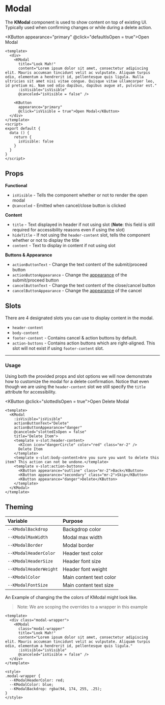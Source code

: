 # Modal

The **KModal** component is used to show content on top of existing UI. Typically used when confirming changes or while during a delete action. 

<KButton appearance="primary" @click="defaultIsOpen = true">Open Modal</KButton>

<template>
  <KModal
    title="Look Mah!"
    content="Lorem ipsum dolor sit amet, consectetur adipiscing elit. Mauris accumsan tincidunt velit ac vulputate. Aliquam turpis odio, elementum a hendrerit id, pellentesque quis ligula. Nulla ultricies sit amet nisi vitae congue. Quisque vitae ullamcorper leo, id pretium mi. Nam sed odio dapibus, dapibus augue at, pulvinar est."
    :isVisible="defaultIsOpen"
    @canceled="defaultIsOpen = false" />
</template>

```vue
<template>
  <div>
    <KModal
      title="Look Mah!"
      content="Lorem ipsum dolor sit amet, consectetur adipiscing elit. Mauris accumsan tincidunt velit ac vulputate. Aliquam turpis odio, elementum a hendrerit id, pellentesque quis ligula. Nulla ultricies sit amet nisi vitae congue. Quisque vitae ullamcorper leo, id pretium mi. Nam sed odio dapibus, dapibus augue at, pulvinar est."
      :isVisible="isVisible"
      @canceled="isVisible = false" />
    
    <KButton
      appearance="primary"
      @click="isVisible = true">Open Modal</KButton>
  </div>
</template>
<script>
export default {
  data () {
    return {
      isVisible: false
    }
  }
}
</script>
```

## Props
**Functional**
-  `isVisible` - Tells the component whether or not to render the open modal
- `@canceled` - Emitted when cancel/close button is clicked

**Content**
- `title` - Text displayed in header if not using slot (**Note**: this field is still required for accessibility reasons even if using the slot)
- `hideTitle` - If not using the `header-content` slot, tells the component whether or not to display the title
- `content` - Text to display in content if not using slot

**Buttons & Appearance**
- `actionButtonText` - Change the text content of the submit/proceed button
- `actionButtonAppearance` - Change the [appearance](/components/button.html#props) of the submit/proceed button
- `cancelButtonText` - Change the text content of the close/cancel button
- `cancelButtonAppearance` - Change the [appearance](/components/button.html#props) of the cancel

## Slots
There are 4 designated slots you can use to display content in the modal.

- `header-content`
- `body-content`  
- `footer-content` - Contains cancel & action buttons by default.
- `action-buttons` - Contains action buttons which are right-aligned. This slot will not exist if using `footer-content` slot.

---
### Usage

Using both the provided props and slot options we will now demonstrate how to customize the modal for a delete confirmation. 
Notice that even though we are using the `header-content` slot we still specify the `title` attribute for accessibility.

<KButton @click="slottedIsOpen = true">Open Delete Modal</KButton>
<template>
  <KModal
    :isVisible="slottedIsOpen"
    actionButtonText="Delete"
    actionButtonAppearance="danger"
    @canceled="slottedIsOpen = false"
    title="Delete Item">
    <template v-slot:header-content>
      <KIcon icon="dangerCircle" color="red" class="mr-2" />
      Delete Item
    </template>
    <template v-slot:body-content>Are you sure you want to delete this item? This action can not be undone.</template>
    <template v-slot:action-buttons>
      <KButton appearance="outline" class="mr-2">Back</KButton>
      <KButton appearance="secondary" class="mr-2">Skip</KButton>
      <KButton appearance="danger">Delete</KButton>
    </template>
  </KModal>
</template>

```vue
<template>
  <KModal
    :isVisible="isVisible"
    actionButtonText="Delete"
    actionButtonAppearance="danger"
    @canceled="slottedIsOpen = false"
    title="Delete Item">
    <template v-slot:header-content>
      <KIcon icon="dangerCircle" color="red" class="mr-2" />
      Delete Item
    </template>
    <template v-slot:body-content>Are you sure you want to delete this item? This action can not be undone.</template>
    <template v-slot:action-buttons>
      <KButton appearance="outline" class="mr-2">Back</KButton>
      <KButton appearance="secondary" class="mr-2">Skip</KButton>
      <KButton appearance="danger">Delete</KButton>
    </template>
  </KModal>
</template>
```

## Theming
| Variable | Purpose
|:-------- |:-------
| `--KModalBackdrop` | Backgdrop color
| `--KModalMaxWidth` | Modal max width
| `--KModalBorder` | Modal border 
| `--KModalHeaderColor` | Header text color
| `--KModalHeaderSize` | Header font size
| `--KModalHeaderWeight` | Header font weight
| `--KModalColor `| Main content text color
| `--KModalFontSize `| Main content text size

An Example of changing the the colors of KModal might look like.  
> Note: We are scoping the overrides to a wrapper in this example

<template>
  <div class="modal-wrapper">
    <KModal
      :isVisible="themeIsOpen"
      title="Look Mah!"
      content="Lorem ipsum dolor sit amet, consectetur adipiscing elit. Mauris accumsan tincidunt velit ac vulputate. Aliquam turpis odio, elementum a hendrerit id, pellentesque quis ligula."
      @canceled="themeIsOpen = false" />
    <KButton @click="themeIsOpen = true">Open Modal</KButton>
  </div>
</template>

```vue
<template>
  <div class="modal-wrapper">
    <KModal
      class="modal-wrapper"
      title="Look Mah!"
      content="Lorem ipsum dolor sit amet, consectetur adipiscing elit. Mauris accumsan tincidunt velit ac vulputate. Aliquam turpis odio, elementum a hendrerit id, pellentesque quis ligula."
      :isVisible="isVisible"
      @canceled="isVisible = false" />
  </div>
</template>

<style>
.modal-wrapper {
  --KModalHeaderColor: red;
  --KModalColor: blue;
  --KModalBackdrop: rgba(94, 174, 255, .25);
}
</style>
```

<script>
export default {
  data () {
    return {
      defaultIsOpen: false,
      slottedIsOpen: false,
      propsIsOpen: false,
      themeIsOpen: false
    }
  }
}
</script>

<style scoped lang="scss">
.modal-wrapper {
  --KModalHeaderColor: red;
  --KModalColor: blue;
  --KModalBackdrop: rgba(94, 174, 255, .25);
}
</style>
